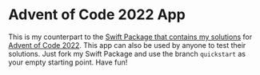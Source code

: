 # Advent of Code 2022 App

This is my counterpart to the [Swift Package that contains my solutions](https://github.com/bennokress/Advent-of-Code-2022) for [Advent of Code 2022](https://adventofcode.com/2022). This app can also be used by anyone to test their solutions. Just fork my Swift Package and use the branch `quickstart` as your empty starting point. Have fun!
